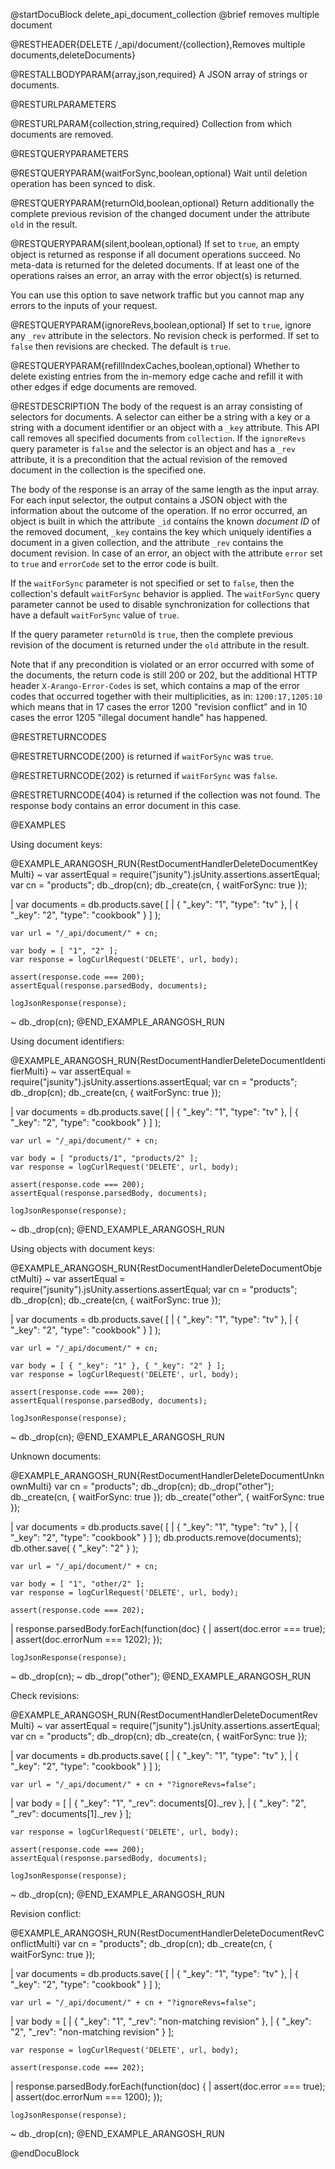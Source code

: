 @startDocuBlock delete_api_document_collection
@brief removes multiple document

@RESTHEADER{DELETE /_api/document/{collection},Removes multiple documents,deleteDocuments}

@RESTALLBODYPARAM{array,json,required}
A JSON array of strings or documents.

@RESTURLPARAMETERS

@RESTURLPARAM{collection,string,required}
Collection from which documents are removed.

@RESTQUERYPARAMETERS

@RESTQUERYPARAM{waitForSync,boolean,optional}
Wait until deletion operation has been synced to disk.

@RESTQUERYPARAM{returnOld,boolean,optional}
Return additionally the complete previous revision of the changed
document under the attribute `old` in the result.

@RESTQUERYPARAM{silent,boolean,optional}
If set to `true`, an empty object is returned as response if all document operations
succeed. No meta-data is returned for the deleted documents. If at least one of
the operations raises an error, an array with the error object(s) is returned.

You can use this option to save network traffic but you cannot map any errors
to the inputs of your request.

@RESTQUERYPARAM{ignoreRevs,boolean,optional}
If set to `true`, ignore any `_rev` attribute in the selectors. No
revision check is performed. If set to `false` then revisions are checked.
The default is `true`.

@RESTQUERYPARAM{refillIndexCaches,boolean,optional}
Whether to delete existing entries from the in-memory edge cache and refill it
with other edges if edge documents are removed.

@RESTDESCRIPTION
The body of the request is an array consisting of selectors for
documents. A selector can either be a string with a key or a string
with a document identifier or an object with a `_key` attribute. This
API call removes all specified documents from `collection`.
If the `ignoreRevs` query parameter is `false` and the
selector is an object and has a `_rev` attribute, it is a
precondition that the actual revision of the removed document in the
collection is the specified one.

The body of the response is an array of the same length as the input
array. For each input selector, the output contains a JSON object
with the information about the outcome of the operation. If no error
occurred, an object is built in which the attribute `_id` contains
the known *document ID* of the removed document, `_key` contains
the key which uniquely identifies a document in a given collection,
and the attribute `_rev` contains the document revision. In case of
an error, an object with the attribute `error` set to `true` and
`errorCode` set to the error code is built.

If the `waitForSync` parameter is not specified or set to `false`,
then the collection's default `waitForSync` behavior is applied.
The `waitForSync` query parameter cannot be used to disable
synchronization for collections that have a default `waitForSync`
value of `true`.

If the query parameter `returnOld` is `true`, then
the complete previous revision of the document
is returned under the `old` attribute in the result.

Note that if any precondition is violated or an error occurred with
some of the documents, the return code is still 200 or 202, but
the additional HTTP header `X-Arango-Error-Codes` is set, which
contains a map of the error codes that occurred together with their
multiplicities, as in: `1200:17,1205:10` which means that in 17
cases the error 1200 "revision conflict" and in 10 cases the error
1205 "illegal document handle" has happened.

@RESTRETURNCODES

@RESTRETURNCODE{200}
is returned if `waitForSync` was `true`.

@RESTRETURNCODE{202}
is returned if `waitForSync` was `false`.

@RESTRETURNCODE{404}
is returned if the collection was not found.
The response body contains an error document in this case.

@EXAMPLES

Using document keys:

@EXAMPLE_ARANGOSH_RUN{RestDocumentHandlerDeleteDocumentKeyMulti}
  ~ var assertEqual = require("jsunity").jsUnity.assertions.assertEqual;
    var cn = "products";
    db._drop(cn);
    db._create(cn, { waitForSync: true });

  | var documents = db.products.save( [
  |   { "_key": "1", "type": "tv" },
  |   { "_key": "2", "type": "cookbook" }
    ] );

    var url = "/_api/document/" + cn;

    var body = [ "1", "2" ];
    var response = logCurlRequest('DELETE', url, body);

    assert(response.code === 200);
    assertEqual(response.parsedBody, documents);

    logJsonResponse(response);
  ~ db._drop(cn);
@END_EXAMPLE_ARANGOSH_RUN

Using document identifiers:

@EXAMPLE_ARANGOSH_RUN{RestDocumentHandlerDeleteDocumentIdentifierMulti}
  ~ var assertEqual = require("jsunity").jsUnity.assertions.assertEqual;
    var cn = "products";
    db._drop(cn);
    db._create(cn, { waitForSync: true });

  | var documents = db.products.save( [
  |   { "_key": "1", "type": "tv" },
  |   { "_key": "2", "type": "cookbook" }
    ] );

    var url = "/_api/document/" + cn;

    var body = [ "products/1", "products/2" ];
    var response = logCurlRequest('DELETE', url, body);

    assert(response.code === 200);
    assertEqual(response.parsedBody, documents);

    logJsonResponse(response);
  ~ db._drop(cn);
@END_EXAMPLE_ARANGOSH_RUN

Using objects with document keys:

@EXAMPLE_ARANGOSH_RUN{RestDocumentHandlerDeleteDocumentObjectMulti}
  ~ var assertEqual = require("jsunity").jsUnity.assertions.assertEqual;
    var cn = "products";
    db._drop(cn);
    db._create(cn, { waitForSync: true });

  | var documents = db.products.save( [
  |   { "_key": "1", "type": "tv" },
  |   { "_key": "2", "type": "cookbook" }
    ] );

    var url = "/_api/document/" + cn;

    var body = [ { "_key": "1" }, { "_key": "2" } ];
    var response = logCurlRequest('DELETE', url, body);

    assert(response.code === 200);
    assertEqual(response.parsedBody, documents);

    logJsonResponse(response);
  ~ db._drop(cn);
@END_EXAMPLE_ARANGOSH_RUN

Unknown documents:

@EXAMPLE_ARANGOSH_RUN{RestDocumentHandlerDeleteDocumentUnknownMulti}
    var cn = "products";
    db._drop(cn);
    db._drop("other");
    db._create(cn, { waitForSync: true });
    db._create("other", { waitForSync: true });

  | var documents = db.products.save( [
  |   { "_key": "1", "type": "tv" },
  |   { "_key": "2", "type": "cookbook" }
    ] );
    db.products.remove(documents);
    db.other.save( { "_key": "2" } );

    var url = "/_api/document/" + cn;

    var body = [ "1", "other/2" ];
    var response = logCurlRequest('DELETE', url, body);

    assert(response.code === 202);
  | response.parsedBody.forEach(function(doc) {
  |   assert(doc.error === true);
  |   assert(doc.errorNum === 1202);
    });

    logJsonResponse(response);
  ~ db._drop(cn);
  ~ db._drop("other");
@END_EXAMPLE_ARANGOSH_RUN

Check revisions:

@EXAMPLE_ARANGOSH_RUN{RestDocumentHandlerDeleteDocumentRevMulti}
  ~ var assertEqual = require("jsunity").jsUnity.assertions.assertEqual;
    var cn = "products";
    db._drop(cn);
    db._create(cn, { waitForSync: true });

  | var documents = db.products.save( [
  |   { "_key": "1", "type": "tv" },
  |   { "_key": "2", "type": "cookbook" }
    ] );

    var url = "/_api/document/" + cn + "?ignoreRevs=false";
  | var body = [
  |   { "_key": "1", "_rev": documents[0]._rev },
  |   { "_key": "2", "_rev": documents[1]._rev }
    ];

    var response = logCurlRequest('DELETE', url, body);

    assert(response.code === 200);
    assertEqual(response.parsedBody, documents);

    logJsonResponse(response);
  ~ db._drop(cn);
@END_EXAMPLE_ARANGOSH_RUN

Revision conflict:

@EXAMPLE_ARANGOSH_RUN{RestDocumentHandlerDeleteDocumentRevConflictMulti}
    var cn = "products";
    db._drop(cn);
    db._create(cn, { waitForSync: true });

  | var documents = db.products.save( [
  |   { "_key": "1", "type": "tv" },
  |   { "_key": "2", "type": "cookbook" }
    ] );

    var url = "/_api/document/" + cn + "?ignoreRevs=false";
  | var body = [
  |   { "_key": "1", "_rev": "non-matching revision" },
  |   { "_key": "2", "_rev": "non-matching revision" }
    ];

    var response = logCurlRequest('DELETE', url, body);

    assert(response.code === 202);
  | response.parsedBody.forEach(function(doc) {
  |   assert(doc.error === true);
  |   assert(doc.errorNum === 1200);
    });

    logJsonResponse(response);
  ~ db._drop(cn);
@END_EXAMPLE_ARANGOSH_RUN

@endDocuBlock
